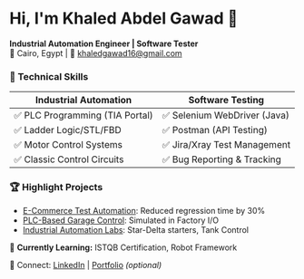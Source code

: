 # Hi, I'm Khaled Abdel Gawad 👋  
**Industrial Automation Engineer | Software Tester**  
📍 Cairo, Egypt | 📧 khaledgawad16@gmail.com  

### 🔧 Technical Skills  
| **Industrial Automation**       | **Software Testing**          |  
|---------------------------------|-------------------------------|  
| ✅ PLC Programming (TIA Portal) | ✅ Selenium WebDriver (Java)  |  
| ✅ Ladder Logic/STL/FBD         | ✅ Postman (API Testing)      |  
| ✅ Motor Control Systems        | ✅ Jira/Xray Test Management  |  
| ✅ Classic Control Circuits     | ✅ Bug Reporting & Tracking   |  

### 🏆 Highlight Projects  
- [E-Commerce Test Automation](https://github.com/you/ecom-test-automation): Reduced regression time by 30%  
- [PLC-Based Garage Control](https://github.com/you/plc-garage): Simulated in Factory I/O  
- [Industrial Automation Labs](https://github.com/you/industrial-labs): Star-Delta starters, Tank Control  

📌 **Currently Learning:** ISTQB Certification, Robot Framework  

🔗 Connect: [LinkedIn](https://linkedin.com/in/khaledabdelgawad) | [Portfolio](#) *(optional)*  
